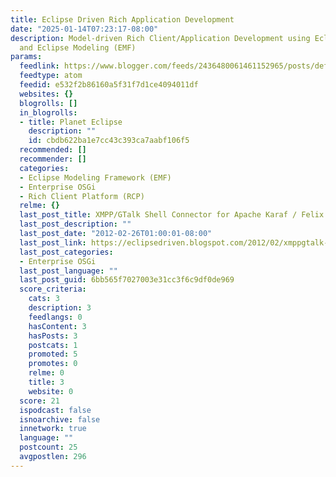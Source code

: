 ```yaml
---
title: Eclipse Driven Rich Application Development
date: "2025-01-14T07:23:17-08:00"
description: Model-driven Rich Client/Application Development using Eclipse Platform
  and Eclipse Modeling (EMF)
params:
  feedlink: https://www.blogger.com/feeds/2436480061461152965/posts/default?redirect=false
  feedtype: atom
  feedid: e532f2b86160a5f31f7d1ce4094011df
  websites: {}
  blogrolls: []
  in_blogrolls:
  - title: Planet Eclipse
    description: ""
    id: cbdb622ba1e7cc43c393ca7aabf106f5
  recommended: []
  recommender: []
  categories:
  - Eclipse Modeling Framework (EMF)
  - Enterprise OSGi
  - Rich Client Platform (RCP)
  relme: {}
  last_post_title: XMPP/GTalk Shell Connector for Apache Karaf / Felix GoGo
  last_post_description: ""
  last_post_date: "2012-02-26T01:00:01-08:00"
  last_post_link: https://eclipsedriven.blogspot.com/2012/02/xmppgtalk-shell-connector-for-apache.html
  last_post_categories:
  - Enterprise OSGi
  last_post_language: ""
  last_post_guid: 6bb565f7027003e31cc3f6c9df0de969
  score_criteria:
    cats: 3
    description: 3
    feedlangs: 0
    hasContent: 3
    hasPosts: 3
    postcats: 1
    promoted: 5
    promotes: 0
    relme: 0
    title: 3
    website: 0
  score: 21
  ispodcast: false
  isnoarchive: false
  innetwork: true
  language: ""
  postcount: 25
  avgpostlen: 296
---
```

